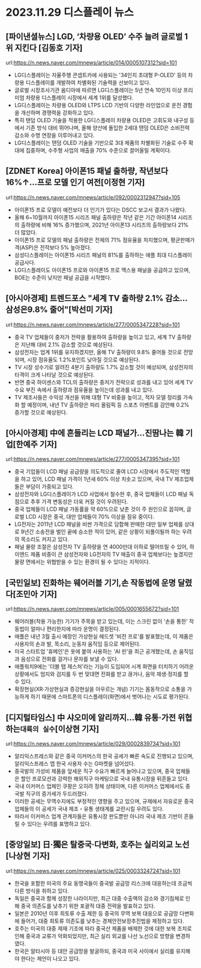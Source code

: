 # 2023.11.29 디스플레이 뉴스

## [파이낸셜뉴스] LGD, ‘차량용 OLED’ 수주 늘려 글로벌 1위 지킨다 [김동호 기자]
url:https://n.news.naver.com/mnews/article/014/0005107312?sid=101
- LG디스플레이는 자율주행 콘셉트카에 사용되는 '34인치 초대형 P-OLED' 등의 차량용 디스플레이를 개발하여 차별화된 기술력을 선보이고 있다.
- 글로벌 시장조사기관 옴디아에 따르면 LG디스플레이는 5년 연속 10인치 이상 프리미엄 차량용 디스플레이 시장에서 세계 1위를 달성했다.
- LG디스플레이는 차량용 OLED와 LTPS LCD 기반의 다양한 라인업으로 운전 경험을 개선하며 경쟁력을 강화하고 있다.
- 특히 탠덤 OLED 기술을 적용한 LG디스플레이 차량용 OLED은 고휘도와 내구성 등에서 기존 방식 대비 뛰어나며, 올해 양산에 돌입한 2세대 탠덤 OLED은 소비전력 감소와 수명 연장을 이루어내고 있다.
- LG디스플레이는 탠덤 OLED 기술을 기반으로 3대 제품의 차별화된 기술로 수주 확대에 집중하며, 수주형 사업의 매출을 70% 수준으로 끌어올릴 계획이다.

## [ZDNET Korea] 아이폰15 패널 출하량, 작년보다 16%↑…프로 모델 인기 여전[이정현 기자]
url:https://n.news.naver.com/mnews/article/092/0002312947?sid=105
- 아이폰15 프로 모델이 예전보다 더 인기가 있다는 DSCC 보고서 결과가 나왔다.
- 올해 6~10월까지 아이폰15 시리즈 패널 출하량은 작년 같은 기간 아이폰14 시리즈의 출하량에 비해 16% 증가했으며, 2021년 아이폰13 시리즈의 출하량보다 21% 더 많았다.
- 아이폰15 프로 모델의 패널 출하량은 전체의 71% 점유율을 차지했으며, 평균판매가격(ASP)은 전작보다 5% 높아졌다.
- 삼성디스플레이는 아이폰15 시리즈 패널의 81%를 출하하는 애플 최대 디스플레이 공급사다.
- LG디스플레이도 아이폰15 프로와 아이폰15 프로 맥스용 패널을 공급하고 있으며, BOE는 수준이 낮지만 패널 공급을 시작했다.

## [아시아경제] 트렌드포스 "세계 TV 출하량 2.1% 감소…삼성은9.8% 줄어"[박선미 기자]
url:https://n.news.naver.com/mnews/article/277/0005347228?sid=101
- 중국 TV 업체들이 중저가 전략을 활용하여 출하량을 높이고 있고, 세계 TV 출하량은 지난해 대비 2.1% 감소할 것으로 예상된다.
- 삼성전자는 업계 1위를 유지하겠지만, 올해 TV 출하량이 9.8% 줄어들 것으로 전망되며, 시장 점유율도 1.2%포인트 낮아질 것으로 예상된다.
- TV 시장 성수기로 알려진 4분기 출하량도 1.7% 감소할 것이 예상되며, 삼성전자의 타격이 크게 나타날 것으로 예상된다.
- 반면 중국 하이센스와 TCL의 출하량은 중저가 전략으로 성과를 내고 있어 세계 TV 수요 부진 속에서 출하량과 점유율을 높이는데 성과를 내고 있다.
- TV 제조사들은 수익성 개선을 위해 대형 TV 비중을 높이고, 적자 모델 정리를 가속화 할 예정이며, 내년 TV 출하량은 파리 올림픽 등 스포츠 이벤트를 감안해 0.2% 증가할 것으로 예상된다.

## [아시아경제] 中에 흔들리는 LCD 패널가…진땀나는 韓 기업[한예주 기자]
url:https://n.news.naver.com/mnews/article/277/0005347395?sid=101
- 중국 기업들이 LCD 패널 공급량을 의도적으로 줄여 LCD 시장에서 주도적인 역할을 하고 있어, LCD 패널 가격이 1년새 60% 이상 치솟고 있으며, 국내 TV 제조업체들은 부담이 가중되고 있다.
- 삼성전자와 LG디스플레이가 LCD 사업에서 철수한 후, 중국 업체들이 LCD 패널 독점으로 추후 가격 변동성은 더욱 커질 것이 우려된다.
- 중국 업체들이 LCD 패널 가동률을 약 60%으로 낮춘 것이 주 원인으로 꼽히며, 글로벌 LCD 시장은 중국, 대만 업체들이 70% 이상을 점유 중이다.
- LG전자는 2011년 LCD 패널을 비싼 가격으로 담합해 판매한 대만 일부 업체를 상대로 9년간 소송전을 벌인 끝에 승소한 적이 있어, 같은 상황이 되풀이될까 하는 우려의 목소리도 커지고 있다.
- 패널 물량 조절은 삼성전자 TV 출하량을 연 4000만대 이하로 떨어뜨릴 수 있어, 하이엔드 제품 비중이 큰 삼성전자와 LG전자의 TV 매출이 중국 업체보다는 높겠지만 물량 면에서는 위협받을 수 있는 환경이 될 수 있다는 지적이다.

## [국민일보] 진화하는 웨어러블 기기,손 작동법에 운명 달렸다[조민아 기자]
url:https://n.news.naver.com/mnews/article/005/0001655672?sid=101
- 웨어러블(착용 가능한) 기기가 주목을 받고 있는데, 이는 스크린 없이 '손을 통한' 작동법이 얼마나 편리한지에 따라 운명이 결정된다.
- 애플은 내년 3월 출시 예정인 가상현실 헤드셋 '비전 프로'를 발표했는데, 이 제품은 사용자의 손과 발, 목소리, 눈동자 움직임 등으로 제어된다.
- 미국 스타트업 '휴메인'은 옷에 붙여 사용하는 'AI 핀'을 최근 공개했는데, 손 움직임과 음성으로 전화를 걸거나 문자를 보낼 수 있다.
- 애플워치9에는 '더블 탭 제스처'라는 기능이 도입되어 시계 화면을 터치하기 어려운 상황에서도 엄지와 검지를 두 번 맞대면 전화를 받고 끊거나, 음악 재생·정지를 할 수 있다.
- 확장현실(XR·가상현실과 증강현실을 아우르는 개념) 기기는 몸동작으로 소통을 가능하게 하기 때문에 스마트폰의 디스플레이(화면)에서 벗어나는 시도로 평가된다.

## [디지털타임스] 中 샤오미에 알리까지…韓 유통·가전 위협하는`대륙의 실수`[이상현 기자]
url:https://n.news.naver.com/mnews/article/029/0002839734?sid=101
- 알리익스프레스와 같은 중국 이커머스의 한국 공세가 빠른 속도로 진행되고 있으며, 알리익스프레스 앱 한국 사용자 수는 G마켓을 넘어섰다.
- 중국발의 가성비 제품을 앞세운 직구 수요가 빠르게 늘어나고 있으며, 중국 업체들은 할인 프로모션과 강력한 해외직구 마케팅으로 국내 유통시장을 뒤흔들고 있다.
- 국내 이커머스 업체인 쿠팡은 오히려 정체 상태이며, 다른 이커머스 업체에서도 중국발 직구의 증가세가 두드러졌다.
- 이러한 공세는 무역수지에도 부정적인 영향을 주고 있으며, 규제에서 자유로운 중국 업체들의 이 공세가 국내 제조・유통 생태계를 교란시킬 우려도 있다.
- 따라서 이커머스 업계 관계자들은 유통시장 판도뿐만 아니라 국내 제조 기반이 흔들릴 수 있다는 우려를 표명하고 있다.

## [중앙일보] 日·獨은 탈중국·다변화, 호주는 실리외교 노선[나상현 기자]
url:https://n.news.naver.com/mnews/article/025/0003324724?sid=101
- 한국을 포함한 미국의 주요 동맹국들이 중국발 공급망 리스크에 대응하는데 조금씩 다른 방식을 취하고 있다.
- 독일은 중국과 함께 성장한 나라이지만, 최근 대중 수출액의 감소와 경기침체로 인해 중국 의존도를 낮추기 위한 포괄적 대중 전략을 발표하고 있다.
- 일본은 2010년 이후 희토류 수출 제한 등 중국의 무역 보복 대응으로 공급망 다변화에 들어가, 대중 희토류 의존도를 낮추는 경제안전보장추진법을 제정하고 있다.
- 호주는 미국의 대중 제재 기조에 따라 중국산 제품을 배제한 것에 대한 보복 조치로 인해 중국과 교류가 악화되었지만, 최근 실리 외교를 나선 노선으로 방향을 변경하였다.
- 한국은 알타시아 등 대안 공급망을 발굴하되, 중국과 미국 사이에서 실리를 유지해야 한다는 제언이 나오고 있다.